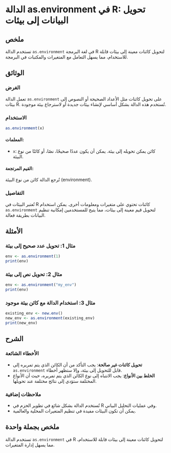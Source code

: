 <!--
Meta Description: # الدالة as.environment في R: تحويل البيانات إلى بيئات ## ملخص تستخدم الدالة `as.environment` في لغة البرمجة R لتحويل كائنات معينة إلى بيئات قابلة للا...
Meta Keywords: إلى, environment, الدالة, بيئات, بيئة
-->

# الدالة as.environment في R: تحويل البيانات إلى بيئات

## ملخص
تستخدم الدالة `as.environment` في لغة البرمجة R لتحويل كائنات معينة إلى بيئات قابلة للاستخدام، مما يسهل التعامل مع المتغيرات والمكتبات في البرمجة.

## الوثائق
### الغرض
تعمل الدالة `as.environment` على تحويل كائنات مثل الأعداد الصحيحة أو النصوص إلى بيئات R. تُستخدم هذه الدالة بشكل أساسي لإنشاء بيئات جديدة أو لاسترجاع بيئة موجودة.

### الاستخدام
```R
as.environment(x)
```

#### المعلمات:
- `x`: كائن يمكن تحويله إلى بيئة. يمكن أن يكون عددًا صحيحًا، نصًا، أو كائنًا من نوع البيئة.

#### القيم المرتجعة:
تُرجع الدالة كائن من نوع البيئة (environment).

### التفاصيل
تُعتبر البيئات في R كائنات تحتوي على متغيرات ومعلومات أخرى. يمكن استخدام `as.environment` لتحويل قيم معينة إلى بيئات، مما يتيح للمستخدمين إمكانية تنظيم البيانات بطريقة فعالة.

## الأمثلة
### مثال 1: تحويل عدد صحيح إلى بيئة
```R
env <- as.environment(1)
print(env)
```

### مثال 2: تحويل نص إلى بيئة
```R
env <- as.environment("my_env")
print(env)
```

### مثال 3: استخدام الدالة مع كائن بيئة موجود
```R
existing_env <- new.env()
new_env <- as.environment(existing_env)
print(new_env)
```

## الشرح
### الأخطاء الشائعة
- **تحويل كائنات غير صالحة**: يجب التأكد من أن الكائن الذي يتم تمريره إلى `as.environment` قابل للتحويل إلى بيئة، وإلا ستظهر أخطاء.
- **الخلط بين الأنواع**: يجب الانتباه إلى نوع الكائن الذي يتم تمريره، حيث أن الأنواع المختلفة ستؤدي إلى نتائج مختلفة عند تحويلها.

### ملاحظات إضافية
- تُستخدم الدالة بشكل شائع في تطوير الحزم في R وفي عمليات التحليل البياني.
- يمكن أن تكون البيئات مفيدة في تنظيم المتغيرات المحلية والعالمية.

## ملخص بجملة واحدة
تستخدم الدالة `as.environment` في R لتحويل كائنات معينة إلى بيئات قابلة للاستخدام، مما يسهل إدارة المتغيرات.
